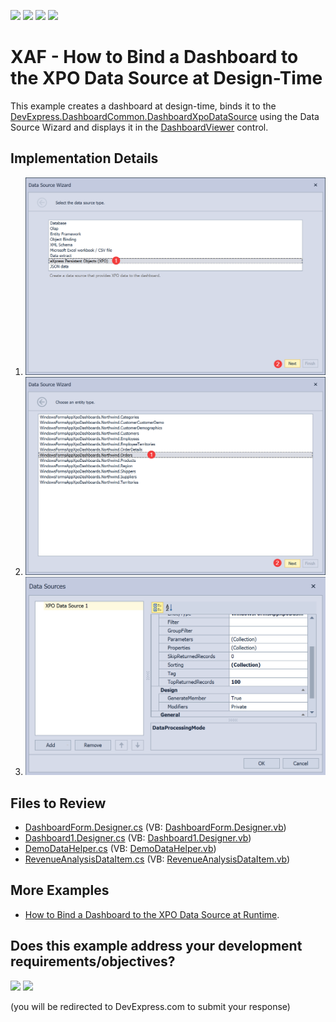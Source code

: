 <!-- default badges list -->
![](https://img.shields.io/endpoint?url=https://codecentral.devexpress.com/api/v1/VersionRange/202714529/19.2.1%2B)
[![](https://img.shields.io/badge/Open_in_DevExpress_Support_Center-FF7200?style=flat-square&logo=DevExpress&logoColor=white)](https://supportcenter.devexpress.com/ticket/details/T828533)
[![](https://img.shields.io/badge/📖_How_to_use_DevExpress_Examples-e9f6fc?style=flat-square)](https://docs.devexpress.com/GeneralInformation/403183)
[![](https://img.shields.io/badge/💬_Leave_Feedback-feecdd?style=flat-square)](#does-this-example-address-your-development-requirementsobjectives)
<!-- default badges end -->

# XAF - How to Bind a Dashboard to the XPO Data Source at Design-Time

This example creates a dashboard at design-time, binds it to the [DevExpress.DashboardCommon.DashboardXpoDataSource](https://docs.devexpress.com/Dashboard/DevExpress.DashboardCommon.DashboardXpoDataSource?v=19.2) using the Data Source Wizard and displays it in the [DashboardViewer](https://docs.devexpress.com/Dashboard/DevExpress.DashboardWin.DashboardViewer) control.

## Implementation Details

1. ![](./DashboardXpoDataSource1.png)
2. ![](./DashboardXpoDataSource11.png)
3. ![](./DashboardXpoDataSource2.png)

## Files to Review
* [DashboardForm.Designer.cs](./CS/DashboardXpoDemo/DashboardForm.Designer.cs) (VB: [DashboardForm.Designer.vb](./VB/DashboardXpoDemo/DashboardForm.Designer.vb))
* [Dashboard1.Designer.cs](./CS/DashboardXpoDemo/Dashboard1.Designer.cs) (VB: [Dashboard1.Designer.vb](./VB/DashboardXpoDemo/Dashboard1.Designer.vb))
* [DemoDataHelper.cs](./CS/DashboardXpoDemo/DataAccess/DemoDataHelper.cs) (VB: [DemoDataHelper.vb](./VB/DashboardXpoDemo/DataAccess/DemoDataHelper.vb))
* [RevenueAnalysisDataItem.cs](./CS/DashboardXpoDemo/DataAccess/RevenueAnalysisDataItem.cs) (VB: [RevenueAnalysisDataItem.vb](./VB/DashboardXpoDemo/DataAccess/RevenueAnalysisDataItem.vb))
 
## More Examples
* [How to Bind a Dashboard to the XPO Data Source at Runtime](https://github.com/DevExpress-Examples/winforms-dashboard-xpo-data-source).
<!-- feedback -->
## Does this example address your development requirements/objectives?

[<img src="https://www.devexpress.com/support/examples/i/yes-button.svg"/>](https://www.devexpress.com/support/examples/survey.xml?utm_source=github&utm_campaign=winforms-dashboard-connect-to-database-with-xpo&~~~was_helpful=yes) [<img src="https://www.devexpress.com/support/examples/i/no-button.svg"/>](https://www.devexpress.com/support/examples/survey.xml?utm_source=github&utm_campaign=winforms-dashboard-connect-to-database-with-xpo&~~~was_helpful=no)

(you will be redirected to DevExpress.com to submit your response)
<!-- feedback end -->
